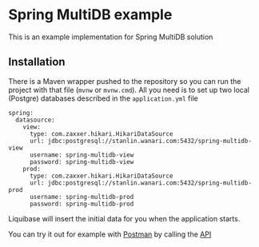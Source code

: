 # Spring MultiDB example

This is an example implementation for Spring MultiDB solution

## Installation

There is a Maven wrapper pushed to the repository so you can run the project with that file (`mvnw` or `mvnw.cmd`). All you need is to set up two local (Postgre) databases described in the `application.yml` file
```
spring:
  datasource:
    view:
      type: com.zaxxer.hikari.HikariDataSource
      url: jdbc:postgresql://stanlin.wanari.com:5432/spring-multidb-view
      username: spring-multidb-view
      password: spring-multidb-view
    prod:
      type: com.zaxxer.hikari.HikariDataSource
      url: jdbc:postgresql://stanlin.wanari.com:5432/spring-multidb-prod
      username: spring-multidb-prod
      password: spring-multidb-prod
```
Liquibase will insert the initial data for you when the application starts.

You can try it out for example with [Postman](https://www.getpostman.com/) by calling the [API](https://www.getpostman.com/collections/20a76f234b589856c005)